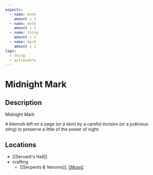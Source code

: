 ```yaml
---
aspects: 
  - name: moon
    amount : 2
  - name: moth
    amount : 1
  - name: thing
    amount : 1
  - name: mark
    amount : 1
tags:
  - thing
  - actionable
---
```


# Midnight Mark

## Description
Midnight Mark

A blemish left on a page (or a skin) by a careful incision (or a judicious sting) to preserve a little of the power of night.
## Locations
- [[Servant's Hall]]
- crafting 
	- [[Serpents & Venoms]], [[Moon]](5)